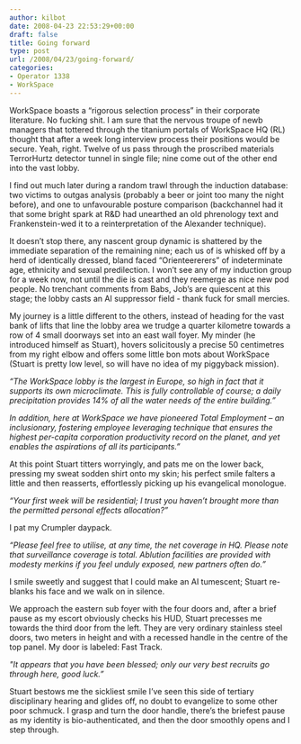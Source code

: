 ```yaml
---
author: kilbot
date: 2008-04-23 22:53:29+00:00
draft: false
title: Going forward
type: post
url: /2008/04/23/going-forward/
categories:
- Operator 1338
- WorkSpace
---
```


WorkSpace boasts a “rigorous selection process” in their corporate literature. No fucking shit. I am sure that the nervous troupe of newb managers that tottered through the titanium portals of WorkSpace HQ (RL) thought that after a week long interview process their positions would be secure. Yeah, right. Twelve of us pass through the proscribed materials TerrorHurtz detector tunnel in single file; nine come out of the other end into the vast lobby.

I find out much later during a random trawl through the induction database: two victims to outgas analysis (probably a beer or joint too many the night before), and one to unfavourable posture comparison (backchannel had it that some bright spark at R&D had unearthed an old phrenology text and Frankenstein-wed it to a reinterpretation of the Alexander technique).

It doesn’t stop there, any nascent group dynamic is shattered by the immediate separation of the remaining nine; each us of is whisked off by a herd of identically dressed, bland faced “Orienteererers” of indeterminate age, ethnicity and sexual predilection. I won’t see any of my induction group for a week now, not until the die is cast and they reemerge as nice new pod people. No trenchant comments from Babs, Job’s are quiescent at this stage; the lobby casts an AI suppressor field - thank fuck for small mercies.

My journey is a little different to the others, instead of heading for the vast bank of lifts that line the lobby area we trudge a quarter kilometre towards a row of 4 small doorways set into an east wall foyer. My minder (he introduced himself as Stuart), hovers solicitously a precise 50 centimetres from my right elbow and offers some little bon mots about WorkSpace (Stuart is pretty low level, so will have no idea of my piggyback mission).

_“The WorkSpace lobby is the largest in Europe, so high in fact that it supports its own microclimate. This is fully controllable of course; a daily precipitation provides 14% of all the water needs of the entire building.”_

_In addition, here at WorkSpace we have pioneered Total Employment – an inclusionary, fostering employee leveraging technique that ensures the highest per-capita corporation productivity record on the planet, and yet enables the aspirations of all its participants.”_

At this point Stuart titters worryingly, and pats me on the lower back, pressing my sweat sodden shirt onto my skin; his perfect smile falters a little and then reasserts, effortlessly picking up his evangelical monologue.

_“Your first week will be residential; I trust you haven’t brought more than the permitted personal effects allocation?”_

I pat my Crumpler daypack.

_“Please feel free to utilise, at any time, the net coverage in HQ. Please note that surveillance coverage is total. Ablution facilities are provided with modesty merkins if you feel unduly exposed, new partners often do.”_

I smile sweetly and suggest that I could make an AI tumescent; Stuart re-blanks his face and we walk on in silence.

We approach the eastern sub foyer with the four doors and, after a brief pause as my escort obviously checks his HUD, Stuart precesses me towards the third door from the left. They are very ordinary stainless steel doors, two meters in height and with a recessed handle in the centre of the top panel. My door is labeled: Fast Track.

_"It appears that you have been blessed; only our very best recruits go through here, good luck.”_

Stuart bestows me the sickliest smile I’ve seen this side of tertiary disciplinary hearing and glides off, no doubt to evangelize to some other poor schmuck. I grasp and turn the door handle, there’s the briefest pause as my identity is bio-authenticated, and then the door smoothly opens and I step through.